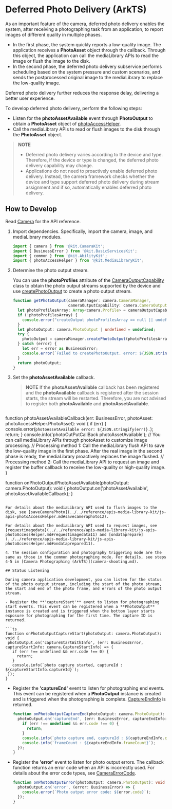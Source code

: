 # Deferred Photo Delivery (ArkTS)

As an important feature of the camera, deferred photo delivery enables the system, after receiving a photographing task from an application, to report images of different quality in multiple phases.
- In the first phase, the system quickly reports a low-quality image. The application receives a **PhotoAsset** object through the callback. Through this object, the application can call the mediaLibrary APIs to read the image or flush the image to the disk.
- In the second phase, the deferred photo delivery subservice performs scheduling based on the system pressure and custom scenarios, and sends the postprocessed original image to the mediaLibrary to replace the low-quality image.

Deferred photo delivery further reduces the response delay, delivering a better user experience.

To develop deferred photo delivery, perform the following steps:

- Listen for the **photoAssetAvailable** event through **PhotoOutput** to obtain a **PhotoAsset** object of [photoAccessHelper](../../reference/apis-media-library-kit/js-apis-photoAccessHelper.md).
- Call the mediaLibrary APIs to read or flush images to the disk through the **PhotoAsset** object.

> **NOTE**
> 
> - Deferred photo delivery varies according to the device and type. Therefore, if the device or type is changed, the deferred photo delivery capability may change.
> - Applications do not need to proactively enable deferred photo delivery. Instead, the camera framework checks whether the device and type support deferred photo delivery during stream assignment and if so, automatically enables deferred photo delivery.

## How to Develop

Read [Camera](../../reference/apis-camera-kit/js-apis-camera.md) for the API reference.

1. Import dependencies. Specifically, import the camera, image, and mediaLibrary modules.

   ```ts
   import { camera } from '@kit.CameraKit';
   import { BusinessError } from '@kit.BasicServicesKit';
   import { common } from '@kit.AbilityKit';
   import { photoAccessHelper } from '@kit.MediaLibraryKit';
   ```

2. Determine the photo output stream.

   You can use the **photoProfiles** attribute of the [CameraOutputCapability](../../reference/apis-camera-kit/js-apis-camera.md#cameraoutputcapability) class to obtain the photo output streams supported by the device and use [createPhotoOutput](../../reference/apis-camera-kit/js-apis-camera.md#createphotooutput11) to create a photo output stream.

   ```ts
   function getPhotoOutput(cameraManager: camera.CameraManager, 
                           cameraOutputCapability: camera.CameraOutputCapability): camera.PhotoOutput | undefined {
     let photoProfilesArray: Array<camera.Profile> = cameraOutputCapability.photoProfiles;
     if (!photoProfilesArray) {
       console.error("createOutput photoProfilesArray == null || undefined");
     }
     let photoOutput: camera.PhotoOutput | undefined = undefined;
     try {
       photoOutput = cameraManager.createPhotoOutput(photoProfilesArray[0]);
     } catch (error) {
       let err = error as BusinessError;
       console.error(`Failed to createPhotoOutput. error: ${JSON.stringify(err)}`);
     }
     return photoOutput;
   }
   ```

3. Set the **photoAssetAvailable** callback.

   > **NOTE**
   > If the **photoAssetAvailable** callback has been registered and the **photoAvailable** callback is registered after the session starts, the stream will be restarted. Therefore, you are not advised to register both **photoAvailable** and **photoAssetAvailable**.
   
   ```ts
function photoAssetAvailableCallback(err: BusinessError, photoAsset: photoAccessHelper.PhotoAsset): void {
     if (err) {
       console.error(`photoAssetAvailable error: ${JSON.stringify(err)}.`);
       return;
     }
     console.info('photoOutPutCallBack photoAssetAvailable');
     // You can call mediaLibrary APIs through photoAsset to customize image processing.
     // Processing method 1: Call the mediaLibrary flush API to save the low-quality image in the first phase. After the real image in the second phase is ready, the mediaLibrary proactively replaces the image flushed.
     // Processing method 2: Call the mediaLibrary API to request an image and register the buffer callback to receive the low-quality or high-quality image.
   }
   
   function onPhotoOutputPhotoAssetAvailable(photoOutput: camera.PhotoOutput): void {
     photoOutput.on('photoAssetAvailable', photoAssetAvailableCallback);
   }
   ```
   
   For details about the mediaLibrary API used to flush images to the disk, see [saveCameraPhoto](../../reference/apis-media-library-kit/js-apis-photoAccessHelper.md#savecameraphoto12).

   For details about the mediaLibrary API used to request images, see [requestimagedata](../../reference/apis-media-library-kit/js-apis-photoAccessHelper.md#requestimagedata11) and [ondataprepare](../../reference/apis-media-library-kit/js-apis-photoAccessHelper.md#ondataprepared11).

4. The session configuration and photography triggering mode are the same as those in the common photographing mode. For details, see steps 4-5 in [Camera Photographing (ArkTS)](camera-shooting.md).

## Status Listening

During camera application development, you can listen for the status of the photo output stream, including the start of the photo stream, the start and end of the photo frame, and errors of the photo output stream.

- Register the **'captureStart'** event to listen for photographing start events. This event can be registered when a **PhotoOutput** instance is created and is triggered when the bottom layer starts exposure for photographing for the first time. The capture ID is returned.

  ```ts
  function onPhotoOutputCaptureStart(photoOutput: camera.PhotoOutput): void {
    photoOutput.on('captureStartWithInfo', (err: BusinessError, captureStartInfo: camera.CaptureStartInfo) => {
      if (err !== undefined && err.code !== 0) {
        return;
      }
      console.info(`photo capture started, captureId : ${captureStartInfo.captureId}`);
    });
  }
  ```

- Register the **'captureEnd'** event to listen for photographing end events. This event can be registered when a **PhotoOutput** instance is created and is triggered when the photographing is complete. [CaptureEndInfo](../../reference/apis-camera-kit/js-apis-camera.md#captureendinfo) is returned.

  ```ts
  function onPhotoOutputCaptureEnd(photoOutput: camera.PhotoOutput): void {
    photoOutput.on('captureEnd', (err: BusinessError, captureEndInfo: camera.CaptureEndInfo) => {
      if (err !== undefined && err.code !== 0) {
        return;
      }
      console.info(`photo capture end, captureId : ${captureEndInfo.captureId}`);
      console.info(`frameCount : ${captureEndInfo.frameCount}`);
    });
  }
  ```

- Register the **'error'** event to listen for photo output errors. The callback function returns an error code when an API is incorrectly used. For details about the error code types, see [CameraErrorCode](../../reference/apis-camera-kit/js-apis-camera.md#cameraerrorcode).

  ```ts
  function onPhotoOutputError(photoOutput: camera.PhotoOutput): void {
    photoOutput.on('error', (error: BusinessError) => {
      console.error(`Photo output error code: ${error.code}`);
    });
  }
  ```
